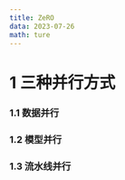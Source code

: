 ```yaml
---
title: ZeRO
data: 2023-07-26
math: ture
---
```




# 1 三种并行方式

### 1.1 数据并行





### 1.2 模型并行





### 1.3 流水线并行

